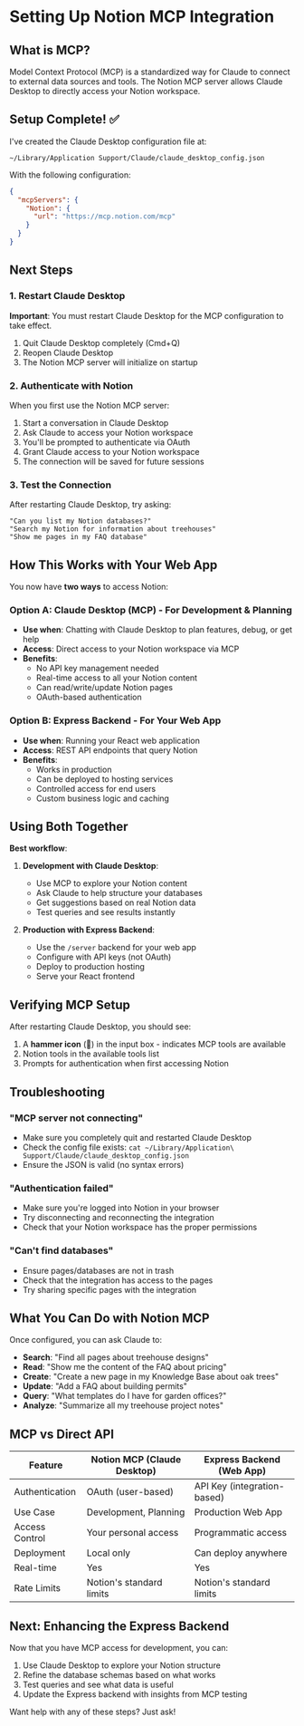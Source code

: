 # Setting Up Notion MCP Integration

## What is MCP?

Model Context Protocol (MCP) is a standardized way for Claude to connect to external data sources and tools. The Notion MCP server allows Claude Desktop to directly access your Notion workspace.

## Setup Complete! ✅

I've created the Claude Desktop configuration file at:
```
~/Library/Application Support/Claude/claude_desktop_config.json
```

With the following configuration:
```json
{
  "mcpServers": {
    "Notion": {
      "url": "https://mcp.notion.com/mcp"
    }
  }
}
```

## Next Steps

### 1. Restart Claude Desktop

**Important**: You must restart Claude Desktop for the MCP configuration to take effect.

1. Quit Claude Desktop completely (Cmd+Q)
2. Reopen Claude Desktop
3. The Notion MCP server will initialize on startup

### 2. Authenticate with Notion

When you first use the Notion MCP server:

1. Start a conversation in Claude Desktop
2. Ask Claude to access your Notion workspace
3. You'll be prompted to authenticate via OAuth
4. Grant Claude access to your Notion workspace
5. The connection will be saved for future sessions

### 3. Test the Connection

After restarting Claude Desktop, try asking:

```
"Can you list my Notion databases?"
"Search my Notion for information about treehouses"
"Show me pages in my FAQ database"
```

## How This Works with Your Web App

You now have **two ways** to access Notion:

### Option A: Claude Desktop (MCP) - For Development & Planning
- **Use when**: Chatting with Claude Desktop to plan features, debug, or get help
- **Access**: Direct access to your Notion workspace via MCP
- **Benefits**:
  - No API key management needed
  - Real-time access to all your Notion content
  - Can read/write/update Notion pages
  - OAuth-based authentication

### Option B: Express Backend - For Your Web App
- **Use when**: Running your React web application
- **Access**: REST API endpoints that query Notion
- **Benefits**:
  - Works in production
  - Can be deployed to hosting services
  - Controlled access for end users
  - Custom business logic and caching

## Using Both Together

**Best workflow**:

1. **Development with Claude Desktop**:
   - Use MCP to explore your Notion content
   - Ask Claude to help structure your databases
   - Get suggestions based on real Notion data
   - Test queries and see results instantly

2. **Production with Express Backend**:
   - Use the `/server` backend for your web app
   - Configure with API keys (not OAuth)
   - Deploy to production hosting
   - Serve your React frontend

## Verifying MCP Setup

After restarting Claude Desktop, you should see:

1. A **hammer icon** (🔨) in the input box - indicates MCP tools are available
2. Notion tools in the available tools list
3. Prompts for authentication when first accessing Notion

## Troubleshooting

### "MCP server not connecting"
- Make sure you completely quit and restarted Claude Desktop
- Check the config file exists: `cat ~/Library/Application\ Support/Claude/claude_desktop_config.json`
- Ensure the JSON is valid (no syntax errors)

### "Authentication failed"
- Make sure you're logged into Notion in your browser
- Try disconnecting and reconnecting the integration
- Check that your Notion workspace has the proper permissions

### "Can't find databases"
- Ensure pages/databases are not in trash
- Check that the integration has access to the pages
- Try sharing specific pages with the integration

## What You Can Do with Notion MCP

Once configured, you can ask Claude to:

- **Search**: "Find all pages about treehouse designs"
- **Read**: "Show me the content of the FAQ about pricing"
- **Create**: "Create a new page in my Knowledge Base about oak trees"
- **Update**: "Add a FAQ about building permits"
- **Query**: "What templates do I have for garden offices?"
- **Analyze**: "Summarize all my treehouse project notes"

## MCP vs Direct API

| Feature | Notion MCP (Claude Desktop) | Express Backend (Web App) |
|---------|----------------------------|---------------------------|
| Authentication | OAuth (user-based) | API Key (integration-based) |
| Use Case | Development, Planning | Production Web App |
| Access Control | Your personal access | Programmatic access |
| Deployment | Local only | Can deploy anywhere |
| Real-time | Yes | Yes |
| Rate Limits | Notion's standard limits | Notion's standard limits |

## Next: Enhancing the Express Backend

Now that you have MCP access for development, you can:

1. Use Claude Desktop to explore your Notion structure
2. Refine the database schemas based on what works
3. Test queries and see what data is useful
4. Update the Express backend with insights from MCP testing

Want help with any of these steps? Just ask!
